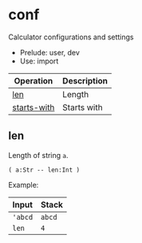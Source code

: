 # conf

Calculator configurations and settings

- Prelude: user, dev
- Use: import

| Operation                   | Description
|-----------------------------|----------------
| [len](#len)                 | Length
| [starts-with](#starts-with) | Starts with


## len

Length of string `a`.

    ( a:Str -- len:Int )

Example:

| Input        | Stack
|--------------|------------------|
| `'abcd`      | `abcd`
| `len`        | `4`